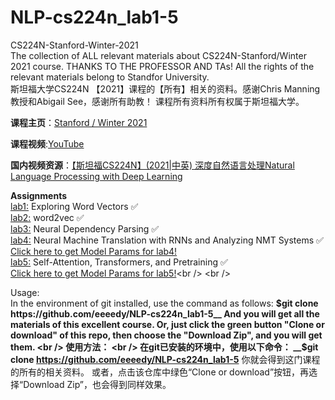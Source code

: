 # NLP-cs224n_lab1-5
CS224N-Stanford-Winter-2021<br />
The collection of ALL relevant materials about CS224N-Stanford/Winter 2021 course. THANKS TO THE PROFESSOR AND TAs!
All the rights of the relevant materials belong to Standfor University.<br />
斯坦福大学CS224N 【2021】课程的【所有】相关的资料。感谢Chris Manning教授和Abigail See，感谢所有助教！
课程所有资料所有权属于斯坦福大学。

__课程主页__：[Stanford / Winter 2021](http://web.stanford.edu/class/cs224n/)
<br />

__课程视频__:[YouTube](https://www.youtube.com/watch?v=rmVRLeJRkl4&list=PLoROMvodv4rOSH4v6133s9LFPRHjEmbmJ&index=1)
<br />

__国内视频资源__：[【斯坦福CS224N】(2021|中英) 深度自然语言处理Natural Language Processing with Deep Learning](https://www.bilibili.com/video/BV18Y411p79k/?spm_id_from=333.337.search-card.all.click&vd_source=383492af990fc99e468d8084dc0e2e30)
<br />

__Assignments__ <br />
[lab1:](https://github.com/eeeedy/NLP-cs224n_lab1-5/tree/main/lab1)   Exploring Word Vectors ✅<br />
[lab2:](https://github.com/eeeedy/NLP-cs224n_lab1-5/tree/main/lab2)   word2vec ✅<br />
[lab3:](https://github.com/eeeedy/NLP-cs224n_lab1-5/tree/main/lab3(%20Neural%20Dependency%20Parsing))    Neural Dependency Parsing ✅ <br />
[lab4:](https://github.com/eeeedy/NLP-cs224n_lab1-5/tree/main/lab4(Seq2Seq%20Model%20with%20Attention%20))    Neural Machine Translation with RNNs and Analyzing NMT Systems ✅ <br />
[Click here to get Model Params for lab4!]()<br />
[lab5:](https://github.com/eeeedy/NLP-cs224n_lab1-5/tree/main/lab5(Pretraining%20and%20Fine_tuning%20Transformer%20Model))   Self-Attention, Transformers, and Pretraining ✅ <br />
[Click here to get Model Params for lab5!](https://github.com/eeeedy/NLP-cs224n_lab1-5/tree/main/lab5(Pretraining%20and%20Fine_tuning%20Transformer%20Model)/model%20params)<br />
<br />

Usage:
<br />
In the environment of git installed, use the command as follows:
__$git clone https://github.com/eeeedy/NLP-cs224n_lab1-5__
And you will get all the materials of this excellent course.
Or, just click the green button "Clone or download" of this repo, then choose the "Download Zip", and you will get them.
<br />
使用方法：
<br />
在git已安装的环境中，使用以下命令：
__$git clone https://github.com/eeeedy/NLP-cs224n_lab1-5__
你就会得到这门课程的所有的相关资料。
或者，点击该仓库中绿色“Clone or download”按钮，再选择“Download Zip”，也会得到同样效果。
